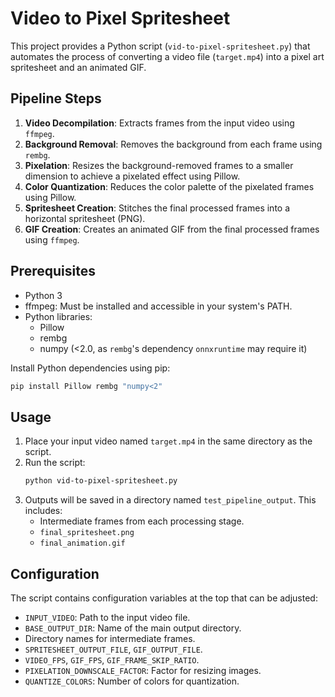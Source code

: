 # Video to Pixel Spritesheet

This project provides a Python script (`vid-to-pixel-spritesheet.py`) that automates the process of converting a video file (`target.mp4`) into a pixel art spritesheet and an animated GIF.

## Pipeline Steps

1.  **Video Decompilation**: Extracts frames from the input video using `ffmpeg`.
2.  **Background Removal**: Removes the background from each frame using `rembg`.
3.  **Pixelation**: Resizes the background-removed frames to a smaller dimension to achieve a pixelated effect using Pillow.
4.  **Color Quantization**: Reduces the color palette of the pixelated frames using Pillow.
5.  **Spritesheet Creation**: Stitches the final processed frames into a horizontal spritesheet (PNG).
6.  **GIF Creation**: Creates an animated GIF from the final processed frames using `ffmpeg`.

## Prerequisites

*   Python 3
*   ffmpeg: Must be installed and accessible in your system's PATH.
*   Python libraries:
    *   Pillow
    *   rembg
    *   numpy (<2.0, as `rembg`'s dependency `onnxruntime` may require it)

Install Python dependencies using pip:
```bash
pip install Pillow rembg "numpy<2"
```

## Usage

1.  Place your input video named `target.mp4` in the same directory as the script.
2.  Run the script:
    ```bash
    python vid-to-pixel-spritesheet.py
    ```
3.  Outputs will be saved in a directory named `test_pipeline_output`. This includes:
    *   Intermediate frames from each processing stage.
    *   `final_spritesheet.png`
    *   `final_animation.gif`

## Configuration

The script contains configuration variables at the top that can be adjusted:
*   `INPUT_VIDEO`: Path to the input video file.
*   `BASE_OUTPUT_DIR`: Name of the main output directory.
*   Directory names for intermediate frames.
*   `SPRITESHEET_OUTPUT_FILE`, `GIF_OUTPUT_FILE`.
*   `VIDEO_FPS`, `GIF_FPS`, `GIF_FRAME_SKIP_RATIO`.
*   `PIXELATION_DOWNSCALE_FACTOR`: Factor for resizing images.
*   `QUANTIZE_COLORS`: Number of colors for quantization. 